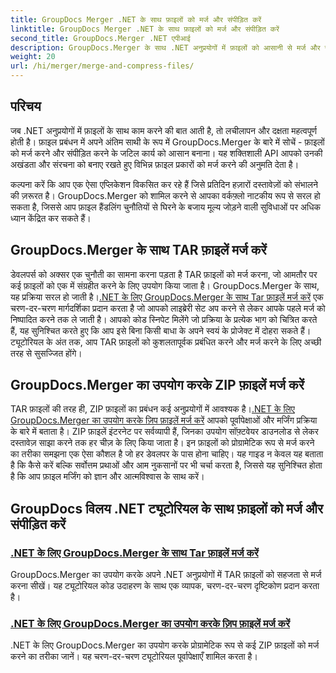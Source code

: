 ```yaml
---
title: GroupDocs Merger .NET के साथ फ़ाइलों को मर्ज और संपीड़ित करें
linktitle: GroupDocs Merger .NET के साथ फ़ाइलों को मर्ज और संपीड़ित करें
second_title: GroupDocs.Merger .NET एपीआई
description: GroupDocs.Merger के साथ .NET अनुप्रयोगों में फ़ाइलों को आसानी से मर्ज और संपीड़ित करें। TAR और ZIP फ़ाइलों को चरण-दर-चरण मर्ज करने के लिए ट्यूटोरियल देखें।
weight: 20
url: /hi/merger/merge-and-compress-files/
---
```

## परिचय

जब .NET अनुप्रयोगों में फ़ाइलों के साथ काम करने की बात आती है, तो लचीलापन और दक्षता महत्वपूर्ण होती है। फ़ाइल प्रबंधन में अपने अंतिम साथी के रूप में GroupDocs.Merger के बारे में सोचें - फ़ाइलों को मर्ज करने और संपीड़ित करने के जटिल कार्य को आसान बनाना। यह शक्तिशाली API आपको उनकी अखंडता और संरचना को बनाए रखते हुए विभिन्न फ़ाइल प्रकारों को मर्ज करने की अनुमति देता है।

कल्पना करें कि आप एक ऐसा एप्लिकेशन विकसित कर रहे हैं जिसे प्रतिदिन हज़ारों दस्तावेज़ों को संभालने की ज़रूरत है। GroupDocs.Merger को शामिल करने से आपका वर्कफ़्लो नाटकीय रूप से सरल हो सकता है, जिससे आप फ़ाइल हैंडलिंग चुनौतियों से घिरने के बजाय मूल्य जोड़ने वाली सुविधाओं पर अधिक ध्यान केंद्रित कर सकते हैं।

## GroupDocs.Merger के साथ TAR फ़ाइलें मर्ज करें

 डेवलपर्स को अक्सर एक चुनौती का सामना करना पड़ता है TAR फ़ाइलों को मर्ज करना, जो आमतौर पर कई फ़ाइलों को एक में संग्रहीत करने के लिए उपयोग किया जाता है। GroupDocs.Merger के साथ, यह प्रक्रिया सरल हो जाती है।[.NET के लिए GroupDocs.Merger के साथ Tar फ़ाइलें मर्ज करें](./merge-tar-files/) एक चरण-दर-चरण मार्गदर्शिका प्रदान करता है जो आपको लाइब्रेरी सेट अप करने से लेकर आपके पहले मर्ज को निष्पादित करने तक ले जाती है। आपको कोड स्निपेट मिलेंगे जो प्रक्रिया के प्रत्येक भाग को चित्रित करते हैं, यह सुनिश्चित करते हुए कि आप इसे बिना किसी बाधा के अपने स्वयं के प्रोजेक्ट में दोहरा सकते हैं। ट्यूटोरियल के अंत तक, आप TAR फ़ाइलों को कुशलतापूर्वक प्रबंधित करने और मर्ज करने के लिए अच्छी तरह से सुसज्जित होंगे।

## GroupDocs.Merger का उपयोग करके ZIP फ़ाइलें मर्ज करें

TAR फ़ाइलों की तरह ही, ZIP फ़ाइलों का प्रबंधन कई अनुप्रयोगों में आवश्यक है।[.NET के लिए GroupDocs.Merger का उपयोग करके ज़िप फ़ाइलें मर्ज करें](./merge-zip-files/) आपको पूर्वापेक्षाओं और मर्जिंग प्रक्रिया के बारे में बताता है। ZIP फ़ाइलें इंटरनेट पर सर्वव्यापी हैं, जिनका उपयोग सॉफ़्टवेयर डाउनलोड से लेकर दस्तावेज़ साझा करने तक हर चीज़ के लिए किया जाता है। इन फ़ाइलों को प्रोग्रामेटिक रूप से मर्ज करने का तरीका समझना एक ऐसा कौशल है जो हर डेवलपर के पास होना चाहिए। यह गाइड न केवल यह बताता है कि कैसे करें बल्कि सर्वोत्तम प्रथाओं और आम नुकसानों पर भी चर्चा करता है, जिससे यह सुनिश्चित होता है कि आप फ़ाइल मर्जिंग को ज्ञान और आत्मविश्वास के साथ करें।

## GroupDocs विलय .NET ट्यूटोरियल के साथ फ़ाइलों को मर्ज और संपीड़ित करें
### [.NET के लिए GroupDocs.Merger के साथ Tar फ़ाइलें मर्ज करें](./merge-tar-files/)
GroupDocs.Merger का उपयोग करके अपने .NET अनुप्रयोगों में TAR फ़ाइलों को सहजता से मर्ज करना सीखें। यह ट्यूटोरियल कोड उदाहरण के साथ एक व्यापक, चरण-दर-चरण दृष्टिकोण प्रदान करता है।
### [.NET के लिए GroupDocs.Merger का उपयोग करके ज़िप फ़ाइलें मर्ज करें](./merge-zip-files/)
.NET के लिए GroupDocs.Merger का उपयोग करके प्रोग्रामेटिक रूप से कई ZIP फ़ाइलों को मर्ज करने का तरीका जानें। यह चरण-दर-चरण ट्यूटोरियल पूर्वापेक्षाएँ शामिल करता है।